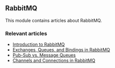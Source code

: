 ## RabbitMQ

This module contains articles about RabbitMQ.

### Relevant articles
- [Introduction to RabbitMQ](https://www.baeldung.com/rabbitmq)
- [Exchanges, Queues, and Bindings in RabbitMQ](https://www.baeldung.com/java-rabbitmq-exchanges-queues-bindings)
- [Pub-Sub vs. Message Queues](https://www.baeldung.com/pub-sub-vs-message-queues)
- [Channels and Connections in RabbitMQ](https://www.baeldung.com/java-rabbitmq-channels-connections)

